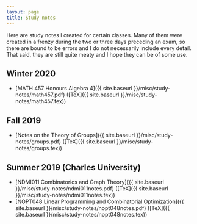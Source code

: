 ```yaml
---
layout: page
title: Study notes
---
```


Here are study notes I created for certain classes. Many of them were created in a frenzy during the two or three days preceding an exam, so there are bound to be errors and I do not necessarily include every detail. That said, they are still quite meaty and I hope they can be of some use. 

## Winter 2020

+ [MATH 457 Honours Algebra 4]({{ site.baseurl }}/misc/study-notes/math457.pdf) ([TeX]({{ site.baseurl }}/misc/study-notes/math457.tex))

## Fall 2019

+ [Notes on the Theory of Groups]({{ site.baseurl }}/misc/study-notes/groups.pdf) ([TeX]({{ site.baseurl }}/misc/study-notes/groups.tex))

## Summer 2019 (Charles University)

+ [NDMI011 Combinatorics and Graph Theory]({{ site.baseurl }}/misc/study-notes/ndmi011notes.pdf) ([TeX]({{ site.baseurl }}/misc/study-notes/ndmi011notes.tex))
+ [NOPT048 Linear Programming and Combinatorial Optimization]({{ site.baseurl }}/misc/study-notes/nopt048notes.pdf) ([TeX]({{ site.baseurl }}/misc/study-notes/nopt048notes.tex))
